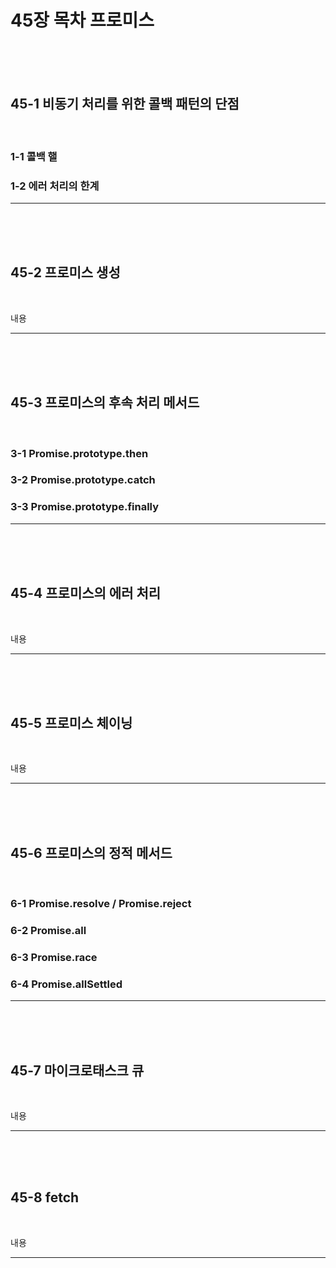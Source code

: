 # 45장 목차 프로미스

<br>
<br>
<br>

## 45-1 비동기 처리를 위한 콜백 패턴의 단점

<br>

### 1-1 콜백 핼

### 1-2 에러 처리의 한계

---

<br>
<br>
<br>

## 45-2 프로미스 생성

<br>

내용

---

<br>
<br>
<br>

## 45-3 프로미스의 후속 처리 메서드

<br>

### 3-1 Promise.prototype.then

### 3-2 Promise.prototype.catch

### 3-3 Promise.prototype.finally

---

<br>
<br>
<br>

## 45-4 프로미스의 에러 처리

<br>

내용

---

<br>
<br>
<br>

## 45-5 프로미스 체이닝

<br>

내용

---

<br>
<br>
<br>

## 45-6 프로미스의 정적 메서드

<br>

### 6-1 Promise.resolve / Promise.reject

### 6-2 Promise.all

### 6-3 Promise.race

### 6-4 Promise.allSettled

---

<br>
<br>
<br>

## 45-7 마이크로태스크 큐

<br>

내용

---

<br>
<br>
<br>

## 45-8 fetch

<br>

내용

---

<br>
<br>
<br>
